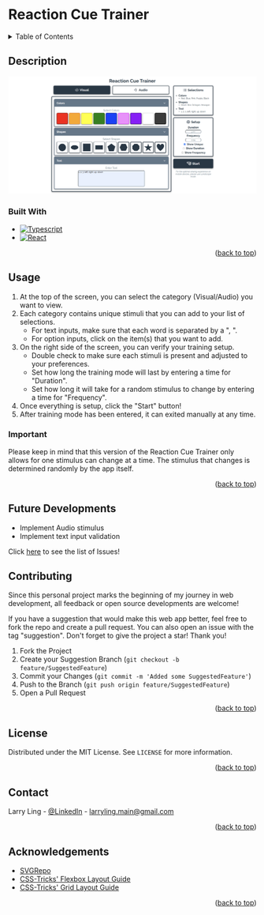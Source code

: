 <a id="readme-top"></a>

# Reaction Cue Trainer

<!-- TABLE OF CONTENTS -->
<details>
    <summary>Table of Contents</summary>
    <ol>
        <li>
            <a href="#description">Description</a>
            <ul>
                <li><a href="#built-with">Built With</a></li>
            </ul>
        </li>
        <li>
            <a href="#usage">Usage</a>
        </li>
        <li><a href="#contributing">Contributing</a></li>
        <li><a href="#license">License</a></li>
        <li><a href="#contact">Contact</a></li>
        <li><a href="#acknowledgments">Acknowledgments</a></li>
    </ol>
</details>

## Description
<a href="https://github.com/LarryLing/Reaction-Cue-Trainer">
    <img src="/public/demo.png" alt="Demo">
</a>

### Built With
* [![Typescript][Typescript]][Typescript-url]
* [![React][React.js]][React-url]

<p align="right">(<a href="#readme-top">back to top</a>)</p>

## Usage
1. At the top of the screen, you can select the category (Visual/Audio) you want to view.
2. Each category contains unique stimuli that you can add to your list of selections.
    * For text inputs, make sure that each word is separated by a ", ".
    * For option inputs, click on the item(s) that you want to add.
3. On the right side of the screen, you can verify your training setup.
    * Double check to make sure each stimuli is present and adjusted to your preferences.
    * Set how long the training mode will last by entering a time for "Duration".
    * Set how long it will take for a random stimulus to change by entering a time for "Frequency".
4. Once everything is setup, click the "Start" button!
5. After training mode has been entered, it can exited manually at any time.

### Important
Please keep in mind that this version of the Reaction Cue Trainer only allows for one stimulus can change at a time. 
The stimulus that changes is determined randomly by the app itself.

<p align="right">(<a href="#readme-top">back to top</a>)</p>

## Future Developments
- Implement Audio stimulus
- Implement text input validation

Click [here][Issues-url] to see the list of Issues!

## Contributing
Since this personal project marks the beginning of my journey in web development, all feedback or open source developments are welcome!

If you have a suggestion that would make this web app better, feel free to fork the repo and create a pull request. You can also open an issue with the tag "suggestion". Don't forget to give the project a star! Thank you!

1. Fork the Project
2. Create your Suggestion Branch (`git checkout -b feature/SuggestedFeature`)
3. Commit your Changes (`git commit -m 'Added some SuggestedFeature'`)
4. Push to the Branch (`git push origin feature/SuggestedFeature`)
5. Open a Pull Request

<p align="right">(<a href="#readme-top">back to top</a>)</p>

## License
Distributed under the MIT License. See `LICENSE` for more information.

<p align="right">(<a href="#readme-top">back to top</a>)</p>

## Contact
Larry Ling - [@LinkedIn](https://www.linkedin.com/in/larry-ling-student/) - larryling.main@gmail.com

<p align="right">(<a href="#readme-top">back to top</a>)</p>

## Acknowledgements
* [SVGRepo](https://www.svgrepo.com/)
* [CSS-Tricks' Flexbox Layout Guide](https://css-tricks.com/snippets/css/a-guide-to-flexbox/)
* [CSS-Tricks' Grid Layout Guide](https://css-tricks.com/snippets/css/complete-guide-grid/)

<p align="right">(<a href="#readme-top">back to top</a>)</p>

<!-- MARKDOWN LINKS & IMAGES -->
[Typescript]: https://img.shields.io/badge/Typescript-20232A?style=for-the-badge&logo=typescript&logoColor=3178c6
[Typescript-url]: https://www.typescriptlang.org/
[React.js]: https://img.shields.io/badge/React-20232A?style=for-the-badge&logo=react&logoColor=61DAFB
[React-url]: https://reactjs.org/
[Issues-url]: https://github.com/LarryLing/Reaction-Cue-Trainer/issues